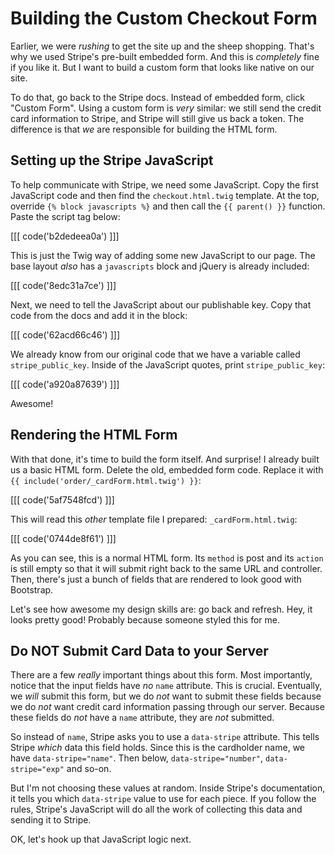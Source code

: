 # Building the Custom Checkout Form

Earlier, we were *rushing* to get the site up and the sheep shopping. That's why
we used Stripe's pre-built embedded form. And this is *completely* fine if you like
it. But I want to build a custom form that looks like native on our site.

To do that, go back to the Stripe docs. Instead of embedded form, click "Custom Form".
Using a custom form is *very* similar: we still send the credit card information
to Stripe, and Stripe will still give us back a token. The difference is that *we*
are responsible for building the HTML form.

## Setting up the Stripe JavaScript

To help communicate with Stripe, we need some JavaScript. Copy the first JavaScript
code and then find the `checkout.html.twig` template. At the top, override
`{% block javascripts %}` and then call the `{{ parent() }}` function. Paste the
script tag below:

[[[ code('b2dedeea0a') ]]]

This is just the Twig way of adding some new JavaScript to our page. The base layout
*also* has a `javascripts` block and jQuery is already included:

[[[ code('8edc31a7ce') ]]]

Next, we need to tell the JavaScript about our publishable key. Copy that code from
the docs and add it in the block:

[[[ code('62acd66c46') ]]]

We already know from our original code that we have a variable called `stripe_public_key`.
Inside of the JavaScript quotes, print `stripe_public_key`:

[[[ code('a920a87639') ]]]

Awesome!

## Rendering the HTML Form

With that done, it's time to build the form itself. And surprise! I already built
us a basic HTML form. Delete the old, embedded form code. Replace it with
`{{ include('order/_cardForm.html.twig') }}`:

[[[ code('5af7548fcd') ]]]

This will read this *other* template file I prepared: `_cardForm.html.twig`:

[[[ code('0744de8f61') ]]]

As you can see, this is a normal HTML form. Its `method` is post and its `action`
is still empty so that it will submit right back to the same URL and controller.
Then, there's just a bunch of fields that are rendered to look good with Bootstrap.

Let's see how awesome my design skills are: go back and refresh. Hey, it looks pretty
good! Probably because someone styled this for me.

## Do NOT Submit Card Data to your Server

There are a few *really* important things about this form. Most importantly, notice
that the input fields have *no* `name` attribute. This is crucial. Eventually, we
*will* submit this form, but we do *not* want to submit these fields because we do
*not* want credit card information passing through our server. Because these fields
do *not* have a `name` attribute, they are *not* submitted.

So instead of `name`, Stripe asks you to use a `data-stripe` attribute. This tells
Stripe *which* data this field holds. Since this is the cardholder name, we have
`data-stripe="name"`. Then below, `data-stripe="number"`, `data-stripe="exp"` and
so-on.

But I'm not choosing these values at random. Inside Stripe's documentation, it tells
you which `data-stripe` value to use for each piece. If you follow the rules, Stripe's
JavaScript will do all the work of collecting this data and sending it to Stripe.

OK, let's hook up that JavaScript logic next.

